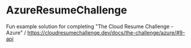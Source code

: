 # AzureResumeChallenge
Fun example solution for completing "The Cloud Resume Challenge - Azure" / https://cloudresumechallenge.dev/docs/the-challenge/azure/#9-api
